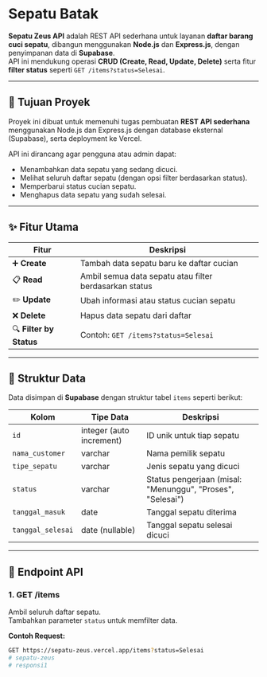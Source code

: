 # Sepatu Batak

**Sepatu Zeus API** adalah REST API sederhana untuk layanan **daftar barang cuci sepatu**, dibangun menggunakan **Node.js** dan **Express.js**, dengan penyimpanan data di **Supabase**.  
API ini mendukung operasi **CRUD (Create, Read, Update, Delete)** serta fitur **filter status** seperti `GET /items?status=Selesai`.

---

## 🚀 Tujuan Proyek
Proyek ini dibuat untuk memenuhi tugas pembuatan **REST API sederhana** menggunakan Node.js dan Express.js dengan database eksternal (Supabase), serta deployment ke Vercel.

API ini dirancang agar pengguna atau admin dapat:
- Menambahkan data sepatu yang sedang dicuci.  
- Melihat seluruh daftar sepatu (dengan opsi filter berdasarkan status).  
- Memperbarui status cucian sepatu.  
- Menghapus data sepatu yang sudah selesai.

---

## ✨ Fitur Utama

| Fitur | Deskripsi |
|-------|------------|
| ➕ **Create** | Tambah data sepatu baru ke daftar cucian |
| 📋 **Read** | Ambil semua data sepatu atau filter berdasarkan status |
| ✏️ **Update** | Ubah informasi atau status cucian sepatu |
| ❌ **Delete** | Hapus data sepatu dari daftar |
| 🔍 **Filter by Status** | Contoh: `GET /items?status=Selesai` |

---

## 🧱 Struktur Data

Data disimpan di **Supabase** dengan struktur tabel `items` seperti berikut:

| Kolom | Tipe Data | Deskripsi |
|--------|------------|-----------|
| `id` | integer (auto increment) | ID unik untuk tiap sepatu |
| `nama_customer` | varchar | Nama pemilik sepatu |
| `tipe_sepatu` | varchar | Jenis sepatu yang dicuci |
| `status` | varchar | Status pengerjaan (misal: "Menunggu", "Proses", "Selesai") |
| `tanggal_masuk` | date | Tanggal sepatu diterima |
| `tanggal_selesai` | date (nullable) | Tanggal sepatu selesai dicuci |

---

## 🔗 Endpoint API

### 1. **GET /items**
Ambil seluruh daftar sepatu.  
Tambahkan parameter `status` untuk memfilter data.

**Contoh Request:**
```bash
GET https://sepatu-zeus.vercel.app/items?status=Selesai
# sepatu-zeus
# responsi1
